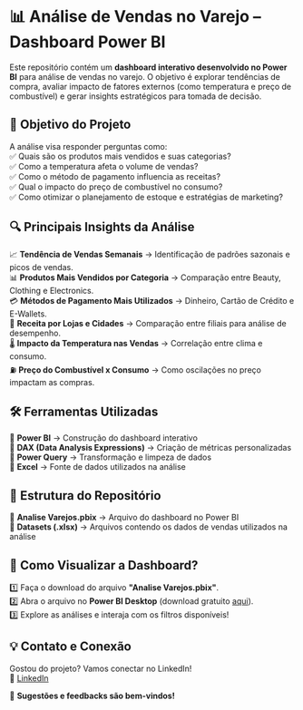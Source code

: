 # 📊 Análise de Vendas no Varejo – Dashboard Power BI

Este repositório contém um **dashboard interativo desenvolvido no Power BI** para análise de vendas no varejo. O objetivo é explorar tendências de compra, avaliar impacto de fatores externos (como temperatura e preço de combustível) e gerar insights estratégicos para tomada de decisão.

## 📌 Objetivo do Projeto
A análise visa responder perguntas como:  
✅ Quais são os produtos mais vendidos e suas categorias?  
✅ Como a temperatura afeta o volume de vendas?  
✅ Como o método de pagamento influencia as receitas?  
✅ Qual o impacto do preço de combustível no consumo?  
✅ Como otimizar o planejamento de estoque e estratégias de marketing?

## 🔍 Principais Insights da Análise
📈 **Tendência de Vendas Semanais** → Identificação de padrões sazonais e picos de vendas.  
📊 **Produtos Mais Vendidos por Categoria** → Comparação entre Beauty, Clothing e Electronics.  
💳 **Métodos de Pagamento Mais Utilizados** → Dinheiro, Cartão de Crédito e E-Wallets.  
🏢 **Receita por Lojas e Cidades** → Comparação entre filiais para análise de desempenho.  
🌡 **Impacto da Temperatura nas Vendas** → Correlação entre clima e consumo.  
⛽ **Preço do Combustível x Consumo** → Como oscilações no preço impactam as compras.

## 🛠 Ferramentas Utilizadas
🔹 **Power BI** → Construção do dashboard interativo  
🔹 **DAX (Data Analysis Expressions)** → Criação de métricas personalizadas  
🔹 **Power Query** → Transformação e limpeza de dados  
🔹 **Excel** → Fonte de dados utilizados na análise  

## 📂 Estrutura do Repositório
📁 **Analise Varejos.pbix** → Arquivo do dashboard no Power BI  
📁 **Datasets (.xlsx)** → Arquivos contendo os dados de vendas utilizados na análise  

## 📢 Como Visualizar a Dashboard?
1️⃣ Faça o download do arquivo **"Analise Varejos.pbix"**.  
2️⃣ Abra o arquivo no **Power BI Desktop** (download gratuito [aqui](https://powerbi.microsoft.com/pt-br/desktop/)).  
3️⃣ Explore as análises e interaja com os filtros disponíveis!  

## 💡 Contato e Conexão
Gostou do projeto? Vamos conectar no LinkedIn!  
🔗 [LinkedIn](www.linkedin.com/in/rafael-rocha-31a864178)  

🚀 **Sugestões e feedbacks são bem-vindos!**
